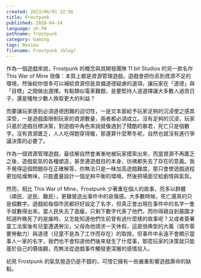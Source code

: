 ```yaml
---
created: 2023/06/01 22:56
title: Frostpunk
published: 2020-04-14
language: zh-TW
pathname: frostpunk
category: Gaming
tags: Review
filename: Frostpunk (blog)
---
```

作為一個遊戲來說，Frostpunk 的概念與其開發團隊 11 bit Studios 的另一款名作 This War of Mine 很像：本質上都是資源管理遊戲。遊戲會把你丟到資源不足的環境，然後給你很多可以補給資源但是具備道德疑慮的選項，讓玩家在「道德」與「目標」之間做出選擇。有點類似電車難題，是要堅持人道選擇讓大多數人過苦日子，還是犧牲少數人換取更大的利益？

而要讓玩家感到必須道德困難的迫切性，一是文本面給予玩家足夠的沉浸使之感其深受，一是遊戲面限制玩家的資源數量，兩者都必須成立。沒有足夠的沉浸，玩家只基於遊戲目標決策，對遊戲中角色來說就像遇到了殘酷的暴君，死亡只是個數字。沒有資源匱乏，人人吃得飽穿得暖，那還算什麼寒冬呢，自然也就沒有進行爭議決策的必要了。

作為一個資源管理遊戲，最佳解自然會漸漸地被玩家摸索出來，而當資源不再匱乏之後，遊戲氣氛的各種塑造，甚至連遊戲目的本身，彷彿都失去了存在的意義。我不覺得這個問題存在正確解答，你無法只是一昧加高遊戲難度，那只會使遊戲過程更加枯燥無味，只能盡量設計一個足夠平衡的環境，然後把場面交給劇情與氣氛。

然而，相比 This War of Mine，Frostpunk 少著重在個人的故事，而多以群體（順民、逆民、難民），更難營造出事件中的哀傷感。大多數時候，死亡還真的只是個數字。遊戲給每個市民都好好設定了名字，但真正會出現在事件中的名字一隻手就數得出來。當人民失去了面龐，只剩下數字代表了他們，而你得親自到墓園才知道昨晚死了的是誰時，又怎能知道他們生前曾有過什麼樣的故事呢？又或者簽署童工法案後有兒童遭遇勞災，父母為他請求一天休假，這是很典型的大義（城市需要勞動力）與道德（兒童不是為了工作而存在）的取捨，但事件中永遠不會顯示當事人一家的名字，我們也不會知道他們後來發生了什麼事，那麼玩家的決策就只能基於自己的價值觀，而無法從遊戲事件觸發更深層的感情投入。

初見 Frostpunk 的氣氛營造仍是不錯的，可惜它擁有一些嚴重影響遊戲壽命的缺點。